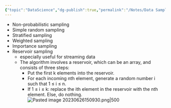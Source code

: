 ```yaml
---
{"topic":"DataScience","dg-publish":true,"permalink":"/Notes/Data Sampling/","dgPassFrontmatter":true,"noteIcon":""}
---
```


- Non-probabilistic sampling
- Simple random sampling
- Stratified sampling
- Weighted sampling
- Importance sampling
- Reservoir sampling
	- especially useful for streaming data
	- The algorithm involves a reservoir, which can be an array, and consists of three steps:
		- Put the first k elements into the reservoir.
		- For each incoming nth element, generate a random number i such that 1 ≤ i ≤ n.
		- If 1 ≤ i ≤ k: replace the ith element in the reservoir with the nth element. Else, do nothing.![Pasted image 20230626150930.png|500](/img/user/_assets/images/Pasted%20image%2020230626150930.png)